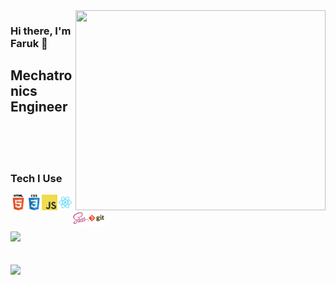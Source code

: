 <img src="https://media.giphy.com/media/JAAot6yVvkHni/giphy.gif" align="right" width="400" height="320">

### Hi there, I'm Faruk 👋


## Mechatronics Engineer

<br/>


<br/>
<br/>

### Tech I Use

<img align="left" src="https://raw.githubusercontent.com/github/explore/80688e429a7d4ef2fca1e82350fe8e3517d3494d/topics/html/html.png" width="25" height="25" />
<img align="left" src="https://raw.githubusercontent.com/github/explore/80688e429a7d4ef2fca1e82350fe8e3517d3494d/topics/css/css.png" width="25" height="25" />
<img align="left" src="https://raw.githubusercontent.com/github/explore/80688e429a7d4ef2fca1e82350fe8e3517d3494d/topics/javascript/javascript.png" width="25" height="25" />
<img align="left" src="https://raw.githubusercontent.com/github/explore/80688e429a7d4ef2fca1e82350fe8e3517d3494d/topics/react/react.png" width="25" height="25" />
<img align="left" src="https://raw.githubusercontent.com/github/explore/80688e429a7d4ef2fca1e82350fe8e3517d3494d/topics/sass/sass.png" width="25" height="25" />
<img align="left" src="https://raw.githubusercontent.com/github/explore/80688e429a7d4ef2fca1e82350fe8e3517d3494d/topics/git/git.png" width="25" height="25" />

<br/>
<br/>
<br/>

<div style="display:center">
<img src="https://github-readme-stats.vercel.app/api?username=faruk-gkc&hide=prs&show_icons=true&include_all_commits=true&icon_color=79ff97&text_color=9f9f9f&bg_color=151515&title_color=fff" >
</div>

<br/>
<br/>


<div style="display:center">
<img src="https://github-readme-stats.vercel.app/api/top-langs/?username=faruk-gkc"/>
</div>
